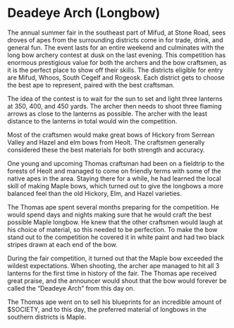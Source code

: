 # Deadeye Arch (Longbow)

The annual summer fair in the southeast part of Mifud, at Stone Road, sees droves of apes from the surrounding districts come in for trade, drink, and general fun. The event lasts for an entire weekend and culminates with the long bow archery contest at dusk on the last evening. This competition has enormous prestigious value for both the archers and the bow craftsmen, as it is the perfect place to show off their skills. The districts eligible for entry are Mifud, Whoos, South Cegelf and Rogeosk. Each district gets to choose the best ape to represent, paired with the best craftsman.

The idea of the contest is to wait for the sun to set and light three lanterns at 350, 400, and 450 yards. The archer then needs to shoot three flaming arrows as close to the lanterns as possible. The archer with the least distance to the lanterns in total would win the competition.

Most of the craftsmen would make great bows of Hickory from Serrean Valley and Hazel and elm bows from Heolt. The craftsmen generally considered these the best materials for both strength and accuracy.

One young and upcoming Thomas craftsman had been on a fieldtrip to the forests of Heolt and managed to come on friendly terms with some of the native apes in the area. Staying there for a while, he had learned the local skill of making Maple bows, which turned out to give the longbows a more balanced feel than the old Hickory, Elm, and Hazel varieties.

The Thomas ape spent several months preparing for the competition. He would spend days and nights making sure that he would craft the best possible Maple longbow. He knew that the other craftsmen would laugh at his choice of material, so this needed to be perfection. To make the bow stand out to the competition he covered it in white paint and had two black stripes drawn at each end of the bow.

During the fair competition, it turned out that the Maple bow exceeded the wildest expectations. When shooting, the archer ape managed to hit all 3 lanterns for the first time in history of the fair. The Thomas ape received great praise, and the announcer would shout that the bow would forever be called the “Deadeye Arch” from this day on.

The Thomas ape went on to sell his blueprints for an incredible amount of $SOCIETY, and to this day, the preferred material of longbows in the southern districts is Maple.
